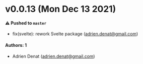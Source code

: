 # v0.0.13 (Mon Dec 13 2021)

#### ⚠️ Pushed to `master`

- fix(svelte): rework Svelte package (adrien.denat@gmail.com)

#### Authors: 1

- Adrien Denat (adrien.denat@gmail.com)
